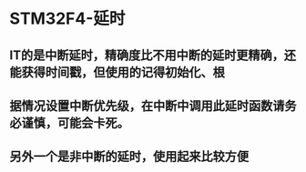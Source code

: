 # STM32F4-延时

## IT的是中断延时，精确度比不用中断的延时更精确，还能获得时间戳，但使用的记得初始化、根
## 据情况设置中断优先级，在中断中调用此延时函数请务必谨慎，可能会卡死。

## 另外一个是非中断的延时，使用起来比较方便
